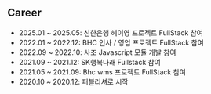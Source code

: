 ## Career

- 2025.01 ~ 2025.05: 신한은행 헤이영 프로젝트 FullStack 참여
- 2022.01 ~ 2022.12: BHC 인사 / 영업 프로젝트 FullStack 참여
- 2022.09 ~ 2022.10: 사조 Javascript 모듈 개발 참여
- 2021.09 ~ 2021.12: SK행복나래 Fullstack 참여
- 2021.05 ~ 2021.09: Bhc wms 프로젝트 FullStack 참여
- 2020.10 ~ 2020.12: 퍼블리셔로 시작 

<!--
**devdongwoo/devdongwoo** is a ✨ _special_ ✨ repository because its `README.md` (this file) appears on your GitHub profile.

Here are some ideas to get you started:

- 🔭 I’m currently working on ...
- 🌱 I’m currently learning ...
- 👯 I’m looking to collaborate on ...
- 🤔 I’m looking for help with ...
- 💬 Ask me about ...
- 📫 How to reach me: ...
- 😄 Pronouns: ...
- ⚡ Fun fact: ...
-->
